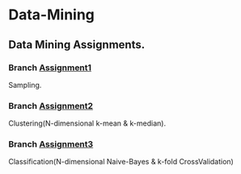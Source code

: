 # Data-Mining

## Data Mining Assignments.

### Branch [Assignment1](https://github.com/suraj16101/Data-Mining/tree/Assignment1)
Sampling. 

### Branch [Assignment2](https://github.com/suraj16101/Data-Mining/tree/Assignment2)
Clustering(N-dimensional k-mean & k-median).

### Branch [Assignment3](https://github.com/suraj16101/Data-Mining/tree/Assignment3)
Classification(N-dimensional Naive-Bayes & k-fold CrossValidation)
